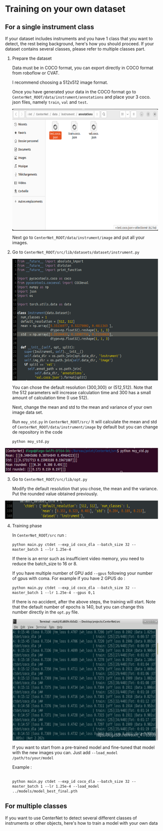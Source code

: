# Training on your own dataset

## For a single instrument class 

If your dataset includes instruments and you have 1 class that you want to detect, the rest being background, here's how you should proceed. If your dataset contains several classes, please refer to multiple classes part. 

1. Prepare the dataset

    Data must be in COCO format, you can export directly in COCO format from roboflow or CVAT.
    
     I recommend choosing a 512x512 image format.

     

     Once you have generated your data in the COCO format go to `CenterNet_ROOT/data/instrument/annotations` and place your 3 coco.
     json files, namely `train`, `val` and `test`. 
     
     <p align="center">  <img src='cocojson.png' align="center" height="400px"> </p>
     
     Next go to `CenterNet_ROOT/data/instrument/image` and put all your images. 

2. Go to `CenterNet_ROOT/src/lib/datasets/dataset/instrument.py`

    <p align="center">  <img src='instrumentpy.png' align="center" height="400px"> </p>

    You can chose the default resolution (300,300) or (512,512). Note that the 512 parameters will increase calculation time and 300 has a small amount of calculation time (I use 512).

    Next, change the mean and std to the mean and variance of your own image data set.

    Run `moy_std.py` in `CenterNet_ROOT/src/` It will calculate the mean and std of `CenterNet_ROOT/data/instrument/image` by default but you can change de repository in the code 

    ~~~
    python moy_std.py
    ~~~

<p align="center">  <img src='moy_std2.png' align="center" height="80px"> </p>

3. Go to `CenterNet_ROOT/src/lib/opt.py`

    Modify the default resolution that you chose, the mean and the variance. Put the rounded value obtained previously. 

<p align="center">  <img src='ctdet_moy_std.png' align="center" height="60px"> </p>


4. Training phase

    In `CenterNet_ROOT/src` run :

    ~~~
    python main.py ctdet --exp_id coco_dla --batch_size 32 --master_batch 1 --lr 1.25e-4

    ~~~
    If there is an error such as insufficient video memory, you need to reduce the batch_size to 16 or 8.

    If you have multiple number of GPU add `--gpus` following your number of gpus with coma. For example if you have 2 GPUS do :

    ~~~
    python main.py ctdet --exp_id coco_dla --batch_size 32 --master_batch 1 --lr 1.25e-4 --gpus 0,1

    ~~~


    If there is no accident, after the above steps, the training will start. 
    Note that the default number of epochs is 140, but you can change this number directly in the `opt.py` file.

    <p align="center">  <img src='training.png' align="center" height="400px"> </p>

    If you want to start from a pre-trained model and fine-tuned that model with the new images you can. Just add `--load_model /path/to/your/model`
    
    Example :

    ~~~

    python main.py ctdet --exp_id coco_dla --batch_size 32 --master_batch 1 --lr 1.25e-4 --load_model ../models/model_best_final.pth

    ~~~

## For multiple classes 

If you want to use CenterNet to detect several different classes of instruments or other objects, here's how to train a model with your own data 